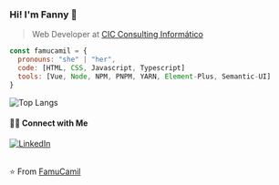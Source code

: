 ### Hi! I'm Fanny :wave:
> Web Developer at [CIC Consulting Informático](https://cic.es)

```js
const famucamil = {
  pronouns: "she" | "her",
  code: [HTML, CSS, Javascript, Typescript]
  tools: [Vue, Node, NPM, PNPM, YARN, Element-Plus, Semantic-UI]
}
```
![Top Langs](https://github-readme-stats.vercel.app/api/top-langs/?username=famucamil&show_icons=true)
<h4>🤝🏻 Connect with Me</h4>
<a href="https://www.linkedin.com/in/fannycarmona/" target="_blank"><img alt="LinkedIn" src="https://img.shields.io/badge/LinkedIn-@fannycarmona-pink?style=flat&logo=linkedin"></a>
<br /><br />

⭐️ From [FamuCamil](https://github.com/FamuCamil)

<!--
**FamuCamil/FamuCamil** is a ✨ _special_ ✨ repository because its `README.md` (this file) appears on your GitHub profile.

Here are some ideas to get you started:

- 🔭 I’m currently working on ...
- 🌱 I’m currently learning ...
- 👯 I’m looking to collaborate on ...
- 🤔 I’m looking for help with ...
- 💬 Ask me about ...
- 📫 How to reach me: ...
- 😄 Pronouns: ...
- ⚡ Fun fact: ...
-->
